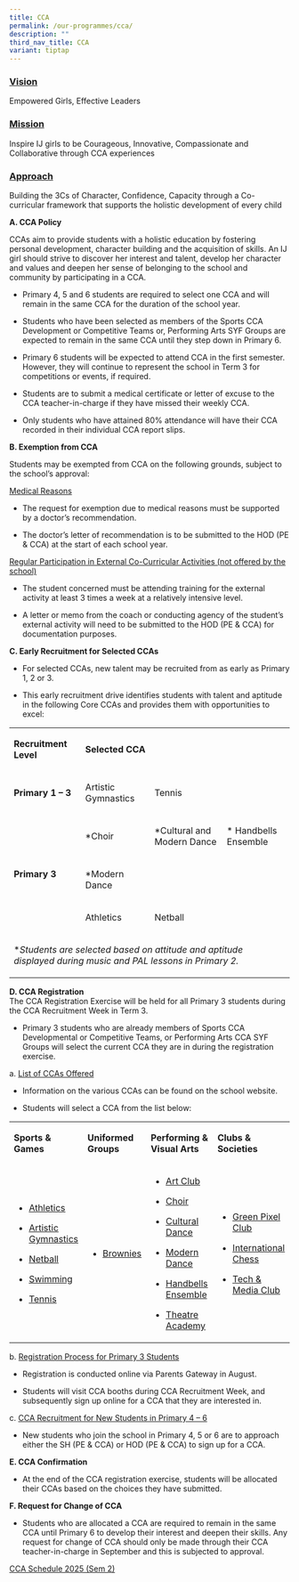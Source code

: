 ```yaml
---
title: CCA
permalink: /our-programmes/cca/
description: ""
third_nav_title: CCA
variant: tiptap
---
```

<h3><u>Vision</u></h3>
<p>Empowered Girls, Effective Leaders</p>
<h3><u>Mission</u></h3>
<p>Inspire IJ girls to be Courageous, Innovative, Compassionate and Collaborative
through CCA experiences</p>
<h3><u>Approach</u></h3>
<p>Building the 3Cs of Character, Confidence, Capacity through a Co-curricular
framework that supports the holistic development of every child</p>
<p><strong>A. CCA Policy</strong>
</p>
<p>CCAs aim to provide students with a holistic education by fostering personal
development, character building and the acquisition of skills. An IJ girl
should strive to discover her interest and talent, develop her character
and values and deepen her sense of belonging to the school and community
by participating in a CCA.</p>
<ul data-tight="true" class="tight">
<li>
<p>Primary 4, 5 and 6 students are required to select one CCA and will remain
in the same CCA for the duration of the school year.</p>
</li>
<li>
<p>Students who have been selected as members of the Sports CCA Development
or Competitive Teams or, Performing Arts SYF Groups are expected to remain
in the same CCA until they step down in Primary 6.</p>
</li>
<li>
<p>Primary 6 students will be expected to attend CCA in the first semester.
However, they will continue to represent the school in Term 3 for competitions
or events, if required.</p>
</li>
<li>
<p>Students are to submit a medical certificate or letter of excuse to the
CCA teacher-in-charge if they have missed their weekly CCA.</p>
</li>
<li>
<p>Only students who have attained 80% attendance will have their CCA recorded
in their individual CCA report slips.</p>
</li>
</ul>
<p><strong>B. Exemption from CCA</strong>
</p>
<p>Students may be exempted from CCA on the following grounds, subject to
the school’s approval:</p>
<p><u>Medical Reasons</u>
</p>
<ul data-tight="true" class="tight">
<li>
<p>The request for exemption due to medical reasons must be supported by
a doctor’s recommendation.</p>
</li>
<li>
<p>The doctor’s letter of recommendation is to be submitted to the HOD (PE
&amp; CCA) at the start of each school year.</p>
</li>
</ul>
<p><u>Regular Participation in External Co-Curricular Activities (not offered by the school)</u>
</p>
<ul data-tight="true" class="tight">
<li>
<p>The student concerned must be attending training for the external activity
at least 3 times a week at a relatively intensive level.</p>
</li>
<li>
<p>A letter or memo from the coach or conducting agency of the student’s
external activity will need to be submitted to the HOD (PE &amp; CCA) for
documentation purposes.</p>
</li>
</ul>
<p><strong>C. Early Recruitment for Selected CCAs</strong>
</p>
<ul data-tight="true" class="tight">
<li>
<p>For selected CCAs, new talent may be recruited from as early as Primary
1, 2 or 3.</p>
</li>
<li>
<p>This early recruitment drive identifies students with talent and aptitude
in the following Core CCAs and provides them with opportunities to excel:</p>
</li>
</ul>
<table style="minWidth: 100px">
<colgroup>
<col>
<col>
<col>
<col>
</colgroup>
<tbody>
<tr>
<td rowspan="1" colspan="1">
<p><strong>Recruitment Level</strong>
</p>
</td>
<td rowspan="1" colspan="3">
<p><strong>Selected CCA</strong>
</p>
</td>
</tr>
<tr>
<td rowspan="1" colspan="1">
<p><strong>Primary 1 – 3</strong>
</p>
</td>
<td rowspan="1" colspan="1">
<p>Artistic Gymnastics</p>
</td>
<td rowspan="1" colspan="1">
<p>Tennis</p>
</td>
<td rowspan="1" colspan="1">
<p></p>
</td>
</tr>
<tr>
<td rowspan="3" colspan="1">
<p><strong>Primary 3</strong>
</p>
<p></p>
<p></p>
</td>
<td rowspan="1" colspan="1">
<p>*Choir</p>
</td>
<td rowspan="1" colspan="1">
<p>*Cultural and Modern Dance</p>
</td>
<td rowspan="1" colspan="1">
<p>* Handbells Ensemble</p>
</td>
</tr>
<tr>
<td rowspan="1" colspan="1">
<p>*Modern Dance</p>
</td>
<td rowspan="1" colspan="1">
<p></p>
</td>
<td rowspan="1" colspan="1">
<p></p>
</td>
</tr>
<tr>
<td rowspan="1" colspan="1">
<p>Athletics</p>
</td>
<td rowspan="1" colspan="1">
<p>Netball</p>
</td>
<td rowspan="1" colspan="1">
<p></p>
</td>
</tr>
<tr>
<td rowspan="1" colspan="4">
<p>*<em>Students are selected based on attitude and aptitude displayed during music and PAL lessons in Primary 2.</em>
</p>
</td>
</tr>
</tbody>
</table>
<p><strong>D. CCA Registration</strong>
<br>The CCA Registration Exercise will be held for all Primary 3 students
during the CCA Recruitment Week in Term 3.</p>
<ul data-tight="true" class="tight">
<li>
<p>Primary 3 students who are already members of Sports CCA Developmental
or Competitive Teams, or Performing Arts CCA SYF Groups will select the
current CCA they are in during the registration exercise.</p>
</li>
</ul>
<p>a.&nbsp;<u>List of CCAs Offered</u>
</p>
<ul data-tight="true" class="tight">
<li>
<p>Information on the various CCAs can be found on the school website.</p>
</li>
<li>
<p>Students will select a CCA from the list below:</p>
</li>
</ul>
<table style="minWidth: 100px">
<colgroup>
<col>
<col>
<col>
<col>
</colgroup>
<tbody>
<tr>
<td rowspan="1" colspan="1">
<p><strong>Sports &amp; Games</strong>
</p>
</td>
<td rowspan="1" colspan="1">
<p><strong>Uniformed Groups</strong>
</p>
</td>
<td rowspan="1" colspan="1">
<p><strong>Performing &amp; Visual Arts</strong>
</p>
</td>
<td rowspan="1" colspan="1">
<p><strong>Clubs &amp; Societies</strong>
</p>
</td>
</tr>
<tr>
<td rowspan="1" colspan="1">
<ul data-tight="true" class="tight">
<li>
<p><a href="/our-programmes/cca/athletics/" rel="noopener noreferrer" target="_blank"><u>Athletics</u></a>
</p>
</li>
<li>
<p><a href="/our-programmes/cca/artistic-gymnastics/" rel="noopener noreferrer" target="_blank"><u>Artistic Gymnastics</u></a>
</p>
</li>
<li>
<p><a href="/our-programmes/cca/netball/" rel="noopener noreferrer" target="_blank"><u>Netball</u></a>
</p>
</li>
<li>
<p><a href="/our-programmes/cca/swimming/" rel="noopener noreferrer" target="_blank"><u>Swimming</u></a>
</p>
</li>
<li>
<p><a href="/our-programmes/cca/tennis/" rel="noopener noreferrer" target="_blank"><u>Tennis</u></a>
</p>
</li>
</ul>
</td>
<td rowspan="1" colspan="1">
<ul data-tight="true" class="tight">
<li>
<p><a href="/our-programmes/cca/brownies/" rel="noopener noreferrer" target="_blank"><u>Brownies</u></a>
</p>
</li>
</ul>
</td>
<td rowspan="1" colspan="1">
<ul data-tight="true" class="tight">
<li>
<p><a href="/our-programmes/cca/art-club/" rel="noopener noreferrer" target="_blank"><u>Art Club</u></a>
</p>
</li>
<li>
<p><a href="/our-programmes/cca/choir/" rel="noopener noreferrer" target="_blank"><u>Choir</u></a>
</p>
</li>
<li>
<p><a href="/our-programmes/cca/cultural-dance/" rel="noopener noreferrer" target="_blank"><u>Cultural Dance</u></a>
</p>
</li>
<li>
<p><a href="/our-programmes/cca/modern-dance/" rel="noopener noreferrer" target="_blank"><u>Modern Dance</u></a>
</p>
</li>
<li>
<p><a href="/our-programmes/cca/handbells-ensemble/" rel="noopener noreferrer" target="_blank"><u>Handbells Ensemble</u></a>
</p>
</li>
<li>
<p><a href="/our-programmes/cca/theatre-academy/" rel="noopener noreferrer" target="_blank"><u>Theatre Academy</u></a>
</p>
</li>
</ul>
</td>
<td rowspan="1" colspan="1">
<ul data-tight="true" class="tight">
<li>
<p><a href="/our-programmes/cca/green-club/" rel="noopener noreferrer" target="_blank"><u>Green Pixel Club</u></a>
</p>
</li>
<li>
<p><a href="/our-programmes/cca/international-chess/" rel="noopener noreferrer" target="_blank"><u>International Chess</u></a>
</p>
</li>
<li>
<p><a href="/our-programmes/cca/media-photography/" rel="noopener noreferrer" target="_blank"><u>Tech &amp; Media Club</u></a>
</p>
</li>
</ul>
</td>
</tr>
</tbody>
</table>
<p>b.&nbsp;<u>Registration Process for Primary 3 Students</u>
</p>
<ul data-tight="true" class="tight">
<li>
<p>Registration is conducted online via Parents Gateway in August.</p>
</li>
<li>
<p>Students will visit CCA booths during CCA Recruitment Week, and subsequently
sign up online for a CCA that they are interested in.</p>
</li>
</ul>
<p>c.&nbsp;<u>CCA Recruitment for New Students in Primary 4 – 6</u>
</p>
<ul data-tight="true" class="tight">
<li>
<p>New students who join the school in Primary 4, 5 or 6 are to approach
either the SH (PE &amp; CCA) or HOD (PE &amp; CCA) to sign up for a CCA.</p>
</li>
</ul>
<p><strong>E. CCA Confirmation</strong>
</p>
<ul data-tight="true" class="tight">
<li>
<p>At the end of the CCA registration exercise, students will be allocated
their CCAs based on the choices they have submitted.</p>
</li>
</ul>
<p><strong>F. Request for Change of CCA</strong>
</p>
<ul data-tight="true" class="tight">
<li>
<p>Students who are allocated a CCA are required to remain in the same CCA
until Primary 6 to develop their interest and deepen their skills. Any
request for change of CCA should only be made through their CCA teacher-in-charge
in September and this is subjected to approval.</p>
</li>
</ul>
<p></p>
<p></p>
<p><a href="/files/CCA_Schedule_2025__Sem_2__latest.pdf" rel="noopener nofollow" target="_blank">CCA Schedule 2025 (Sem 2)</a>
</p>